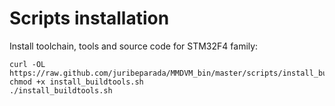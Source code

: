 # Scripts installation

Install toolchain, tools and source code for STM32F4 family:

    curl -OL https://raw.github.com/juribeparada/MMDVM_bin/master/scripts/install_buildtools.sh
    chmod +x install_buildtools.sh
    ./install_buildtools.sh
